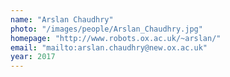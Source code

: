 ```yaml
---
name: "Arslan Chaudhry"
photo: "/images/people/Arslan_Chaudhry.jpg"
homepage: "http://www.robots.ox.ac.uk/~arslan/"
email: "mailto:arslan.chaudhry@new.ox.ac.uk"
year: 2017
---
```


